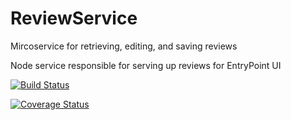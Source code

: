 # ReviewService
Mircoservice for retrieving, editing, and saving reviews

Node service responsible for serving up reviews for EntryPoint UI

[![Build Status](https://travis-ci.org/mazarag2/ReviewService.svg?branch=master)](https://travis-ci.org/mazarag2/ReviewService)

[![Coverage Status](https://coveralls.io/repos/github/mazarag2/ReviewService/badge.svg?branch=master)](https://coveralls.io/github/mazarag2/ReviewService?branch=master)
